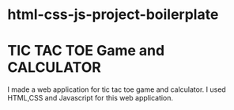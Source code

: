 # html-css-js-project-boilerplate
# TIC TAC TOE Game and CALCULATOR
I made a web application for tic tac toe game and calculator. I used HTML,CSS and Javascript for this web application.
